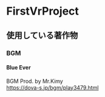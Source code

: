 # FirstVrProject

## 使用している著作物
### BGM
#### Blue Ever
BGM Prod. by Mr.Kimy  
https://dova-s.jp/bgm/play3479.html